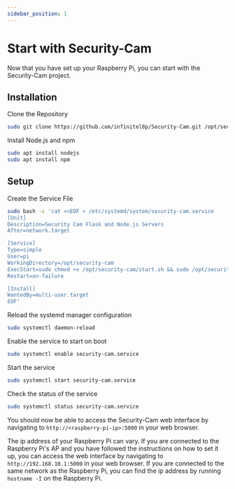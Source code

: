 ```yaml
---
sidebar_position: 1
---
```


# Start with Security-Cam

Now that you have set up your Raspberry Pi, you can start with the Security-Cam project.

## Installation

Clone the Repository

```bash
sudo git clone https://github.com/infinitel8p/Security-Cam.git /opt/security-cam
``` 

Install Node.js and npm

```bash
sudo apt install nodejs
sudo apt install npm
```

## Setup

Create the Service File

```bash 
sudo bash -c 'cat <<EOF > /etc/systemd/system/security-cam.service
[Unit]
Description=Security Cam Flask and Node.js Servers
After=network.target

[Service]
Type=simple
User=pi
WorkingDirectory=/opt/security-cam
ExecStart=sudo chmod +x /opt/security-cam/start.sh && sudo /opt/security-cam/start.sh
Restart=on-failure

[Install]
WantedBy=multi-user.target
EOF'
```

Reload the systemd manager configuration

```bash
sudo systemctl daemon-reload
```

Enable the service to start on boot

```bash
sudo systemctl enable security-cam.service
```

Start the service

```bash
sudo systemctl start security-cam.service
```

Check the status of the service

```bash
sudo systemctl status security-cam.service
```

You should now be able to access the Security-Cam web interface by navigating to `http://<raspberry-pi-ip>:5000` in your web browser.

The ip address of your Raspberry Pi can vary. If you are connected to the Raspberry Pi's AP and you have followed the instructions on how to set it up, you can access the web interface by navigating to `http://192.168.10.1:5000` in your web browser. If you are connected to the same network as the Raspberry Pi, you can find the ip address by running `hostname -I` on the Raspberry Pi.